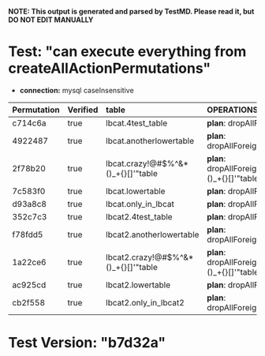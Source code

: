 **NOTE: This output is generated and parsed by TestMD. Please read it, but DO NOT EDIT MANUALLY**

# Test: "can execute everything from createAllActionPermutations" #

- **connection:** mysql caseInsensitive

| Permutation | Verified | table                                | OPERATIONS
| :---------- | :------- | :----------------------------------- | :------
| c714c6a     | true     | lbcat.4test_table                    | **plan**: dropAllForeignKeys(table=lbcat.4test_table)
| 4922487     | true     | lbcat.anotherlowertable              | **plan**: dropAllForeignKeys(table=lbcat.anotherlowertable)
| 2f78b20     | true     | lbcat.crazy!@#\$%^&*()_+{}[]'"table  | **plan**: dropAllForeignKeys(table=lbcat.crazy!@#\$%^&*()_+{}[]'"table)
| 7c583f0     | true     | lbcat.lowertable                     | **plan**: dropAllForeignKeys(table=lbcat.lowertable)
| d93a8c8     | true     | lbcat.only_in_lbcat                  | **plan**: dropAllForeignKeys(table=lbcat.only_in_lbcat)
| 352c7c3     | true     | lbcat2.4test_table                   | **plan**: dropAllForeignKeys(table=lbcat2.4test_table)
| f78fdd5     | true     | lbcat2.anotherlowertable             | **plan**: dropAllForeignKeys(table=lbcat2.anotherlowertable)
| 1a22ce6     | true     | lbcat2.crazy!@#\$%^&*()_+{}[]'"table | **plan**: dropAllForeignKeys(table=lbcat2.crazy!@#\$%^&*()_+{}[]'"table)
| ac925cd     | true     | lbcat2.lowertable                    | **plan**: dropAllForeignKeys(table=lbcat2.lowertable)
| cb2f558     | true     | lbcat2.only_in_lbcat2                | **plan**: dropAllForeignKeys(table=lbcat2.only_in_lbcat2)

# Test Version: "b7d32a" #